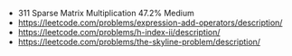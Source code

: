 * 311 Sparse Matrix Multiplication 47.2% Medium
* https://leetcode.com/problems/expression-add-operators/description/
* https://leetcode.com/problems/h-index-ii/description/
* https://leetcode.com/problems/the-skyline-problem/description/
